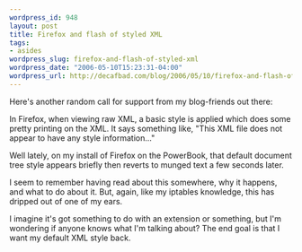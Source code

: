 ```yaml
--- 
wordpress_id: 948
layout: post
title: Firefox and flash of styled XML
tags: 
- asides
wordpress_slug: firefox-and-flash-of-styled-xml
wordpress_date: "2006-05-10T15:23:31-04:00"
wordpress_url: http://decafbad.com/blog/2006/05/10/firefox-and-flash-of-styled-xml
---
```

 <p>Here's another random call for support from my blog-friends out there:</p>
 <p>In Firefox, when viewing raw XML, a basic style is applied which does some pretty printing on the XML.  It says something like, "This XML file does not appear to have any style information..."</p>
 <p>Well lately, on my install of Firefox on the PowerBook, that default document tree style appears briefly then reverts to munged text a few seconds later.</p>
 <p>I seem to remember having read about this somewhere, why it happens, and what to do about it.  But, again, like my iptables knowledge, this has dripped out of one of my ears.</p>
 <p>I imagine it's got something to do with an extension or something, but I'm wondering if anyone knows what I'm talking about?  The end goal is that I want my default XML style back.</p>
